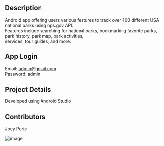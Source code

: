 ## Description
Android app offering users various features to track over 400 different USA national parks using nps.gov API. </br>
Features include searching for national parks, bookmarking favorite parks, park history, park map, park activities, </br>
services, tour guides, and more. 

## App Login
Email: admin@gmail.com </br>
Password: admin </br>

## Project Details
Developed using Android Studio

## Contributors
Joey Peric


![image](https://user-images.githubusercontent.com/47464964/132026669-c339edfe-558c-422a-93f9-01fb7192f4ff.png)



